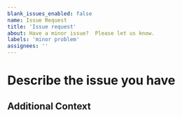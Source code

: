```yaml
---
blank_issues_enabled: false
name: Issue Request
title: 'Issue request'
about: Have a minor issue?  Please let us know. 
labels: 'minor problem'
assignees: ''
---
```


# Describe the issue you have

## Additional Context

<!-- Please share any implementation notes, specific requirements, potential rabbit holes, historical knowledge, etc. -->
